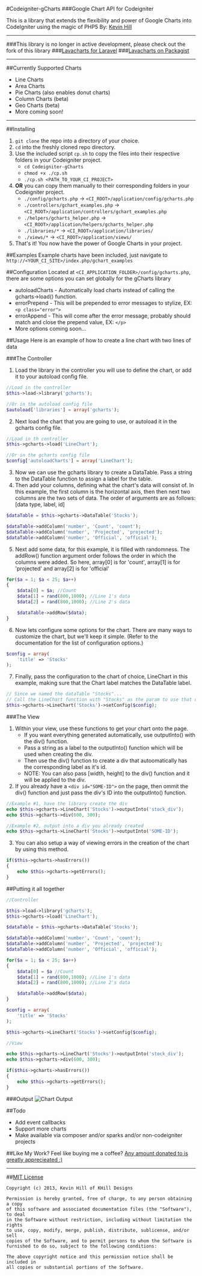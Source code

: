 #Codeigniter-gCharts
###Google Chart API for Codeigniter

This is a library that extends the flexibility and power of Google Charts into CodeIgniter using the magic of PHP5
By: [Kevin Hill](kevinkhill@gmail.com)


- - -

###This library is no longer in active development, please check out the fork of this library
###[Lavacharts for Laravel](http://kevinkhill.github.io/Lavacharts/)
###[Lavacharts on Packagist](https://packagist.org/packages/khill/lavacharts)
 
- - -


##Currently Supported Charts
 * Line Charts
 * Area Charts
 * Pie Charts (also enables donut charts)
 * Column Charts (beta)
 * Geo Charts (beta)
 * More coming soon!


- - -

##Installing
1. ```git clone``` the repo into a directory of your choice.
2. ```cd``` into the freshly cloned repo directory.
3. Use the included script ```cp.sh``` to copy the files into their respective folders in your Codeigniter project.
    * ```cd Codeigniter-gCharts```
    * ```chmod +x ./cp.sh```
    * ```./cp.sh <PATH_TO_YOUR_CI_PROJECT>```
4. **OR** you can copy them manually to their corresponding folders in your Codeigniter project.
    * ```./config/gcharts.php``` -> ```<CI_ROOT>/application/config/gcharts.php```
    * ```./controllers/gchart_examples.php``` -> ```<CI_ROOT>/application/controllers/gchart_examples.php```
    * ```./helpers/gcharts_helper.php``` -> ```<CI_ROOT>/application/helpers/gcharts_helper.php```
    * ```./libraries/*``` -> ```<CI_ROOT>/application/libraries/```
    * ```./views/*``` -> ```<CI_ROOT>/application/views/```
5. That's it! You now have the power of Google Charts in your project.


##Examples
Example charts have been included, just navigate to ```http://<YOUR_CI_SITE>/index.php/gchart_examples```


##Configuration
Located at ```<CI_APPLICATION_FOLDER>/config/gcharts.php```, there are some options you can set globally for the gCharts library
 * autoloadCharts - Automatically load charts instead of calling the gcharts->load() function.
 * errorPrepend - This will be prepended to error messages to stylize, EX: ```<p class="error">```
 * errorAppend - This will come after the error message, probably should match and close the prepend value, EX: ```</p>```
 * More options coming soon...


##Usage
Here is an example of how to create a line chart with two lines of data

###The Controller
1. Load the library in the controller you will use to define the chart, or add it to your autoload config file.

 ```php
 //Load in the controller
 $this->load->library('gcharts');

 //Or in the autoload config file
 $autoload['libraries'] = array('gcharts');
 ```

2. Next load the chart that you are going to use, or autoload it in the gcharts config file.

 ```php
 //Load in th controller
 $this->gcharts->load('LineChart');

 //Or in the gcharts config file
 $config['autoloadCharts'] = array('LineChart');
 ```

3. Now we can use the gcharts library to create a DataTable. Pass a string to the DataTable function to assign a label for the table.
4. Then add your columns, defining what the chart's data will consist of. In this example, the first column is the horizontal axis, then then next two columns are the two sets of data. The order of arguments are as follows: [data type, label, id]

 ```php
 $dataTable = $this->gcharts->DataTable('Stocks');

 $dataTable->addColumn('number', 'Count', 'count');
 $dataTable->addColumn('number', 'Projected', 'projected');
 $dataTable->addColumn('number', 'Official', 'official');
 ```

5. Next add some data, for this example, it is filled with randomness. The addRow() function argument order follows the order in which the columns were added.
So here, array[0] is for 'count', array[1] is for 'projected' and array[2] is for 'official'

 ```php
 for($a = 1; $a < 25; $a++)
 {
     $data[0] = $a; //Count
     $data[1] = rand(800,1000); //Line 1's data
     $data[2] = rand(800,1000); //Line 2's data

     $dataTable->addRow($data);
 }
 ```

6. Now lets configure some options for the chart. There are many ways to customize the chart, but we'll keep it simple. (Refer to the documentation for the list of configuration options.)

 ```php
 $config = array(
     'title' => 'Stocks'
 );
 ```

7. Finally, pass the configuration to the chart of choice, LineChart in this example, making sure that the Chart label matches the DataTable label.

 ```php
 // Since we named the dataTable "Stocks"...
 // Call the LineChart function with "Stocks" as the param to use that dataTable
 $this->gcharts->LineChart('Stocks')->setConfig($config);
 ```



###The View
1. Within your view, use these functions to get your chart onto the page.
	* If you want everything generated automatically, use outputInto() with the div() function.
	* Pass a string as a label to the outputInto() function which will be used when creating the div.
	* Then use the div() function to create a div that autoomatically has the corresponding label as it's id.
	* NOTE: You can also pass [width, height] to the div() function and it will be applied to the div.
2. If you already have a ```<div id="SOME-ID">``` on the page, then ommit the div() function and just pass the div's ID into the outputInto() function.

 ```php
 //Example #1, have the library create the div
 echo $this->gcharts->LineChart('Stocks')->outputInto('stock_div');
 echo $this->gcharts->div(600, 300);

 //Example #2, output into a div you already created
 echo $this->gcharts->LineChart('Stocks')->outputInto('SOME-ID');
 ```
3. You can also setup a way of viewing errors in the creation of the chart by using this method.

 ```php
 if($this->gcharts->hasErrors())
 {
     echo $this->gcharts->getErrors();
 }
 ```


##Putting it all together

```php
//Controller

$this->load->library('gcharts');
$this->gcharts->load('LineChart');

$dataTable = $this->gcharts->DataTable('Stocks');

$dataTable->addColumn('number', 'Count', 'count');
$dataTable->addColumn('number', 'Projected', 'projected');
$dataTable->addColumn('number', 'Official', 'official');

for($a = 1; $a < 25; $a++)
{
    $data[0] = $a //Count
    $data[1] = rand(800,1000); //Line 1's data
    $data[2] = rand(800,1000); //Line 2's data

    $dataTable->addRow($data);
}

$config = array(
    'title' => 'Stocks'
);

$this->gcharts->LineChart('Stocks')->setConfig($config);
```

```php
//View

echo $this->gcharts->LineChart('Stocks')->outputInto('stock_div');
echo $this->gcharts->div(600, 300);

if($this->gcharts->hasErrors())
{
    echo $this->gcharts->getErrors();
}
```

###Output
![Chart Output](http://i.imgur.com/XVM8q7T.png)


##Todo
 * Add event callbacks
 * Support more charts
 * Make available via composer and/or sparks and/or non-codeigniter projects


##Like My Work?
Feel like buying me a coffee? [Any amount donated to is greatly apprecieated :)](https://www.paypal.com/cgi-bin/webscr?cmd=_s-xclick&hosted_button_id=FLP6MYY3PYSFQ)

- - -

##[MIT License](http://opensource.org/licenses/MIT)
```
Copyright (c) 2013, Kevin Hill of KHill Designs

Permission is hereby granted, free of charge, to any person obtaining a copy
of this software and associated documentation files (the "Software"), to deal
in the Software without restriction, including without limitation the rights
to use, copy, modify, merge, publish, distribute, sublicense, and/or sell
copies of the Software, and to permit persons to whom the Software is
furnished to do so, subject to the following conditions:

The above copyright notice and this permission notice shall be included in
all copies or substantial portions of the Software.
```
